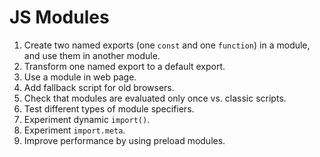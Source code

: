 # JS Modules

1. Create two named exports (one `const` and one `function`) in a module, and use them in another module.
2. Transform one named export to a default export.
3. Use a module in web page.
4. Add fallback script for old browsers.
5. Check that modules are evaluated only once vs. classic scripts.
6. Test different types of module specifiers.
7. Experiment dynamic `import()`.
8. Experiment `import.meta`.
9. Improve performance by using preload modules.
